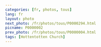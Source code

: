 ```yaml
---
categories: [fr, photos, tous]
lang: fr
layout: photo
next_photo: /fr/photos/tous/P0000294.html
picname: P0000002
prev_photo: /fr/photos/tous/P0000004.html
tags: [Hottentotten Church]
---
```

